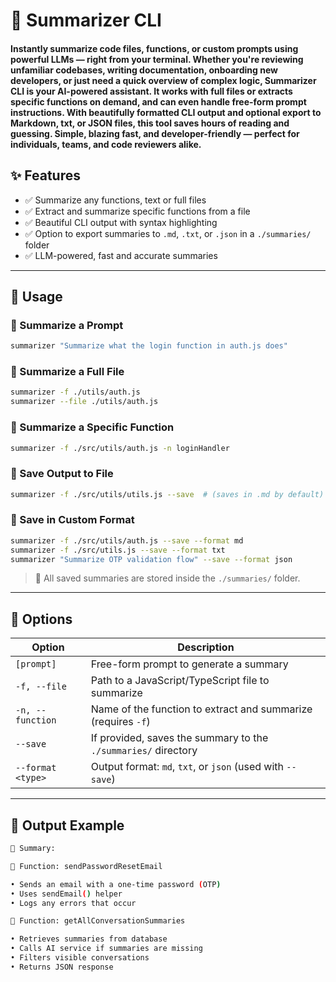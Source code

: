 # 🚀 Summarizer CLI

#### Instantly summarize code files, functions, or custom prompts using powerful LLMs — right from your terminal. Whether you're reviewing unfamiliar codebases, writing documentation, onboarding new developers, or just need a quick overview of complex logic, Summarizer CLI is your AI-powered assistant. It works with full files or extracts specific functions on demand, and can even handle free-form prompt instructions. With beautifully formatted CLI output and optional export to Markdown, txt, or JSON files, this tool saves hours of reading and guessing. Simple, blazing fast, and developer-friendly — perfect for individuals, teams, and code reviewers alike.

## ✨ Features

* ✅ Summarize any functions, text or full files
* ✅ Extract and summarize specific functions from a file
* ✅ Beautiful CLI output with syntax highlighting
* ✅ Option to export summaries to `.md`, `.txt`, or `.json` in a `./summaries/` folder
* ✅ LLM-powered, fast and accurate summaries

---

## 🚀 Usage

### 🔹 Summarize a Prompt

```bash
summarizer "Summarize what the login function in auth.js does"
```

### 🔹 Summarize a Full File

```bash
summarizer -f ./utils/auth.js
summarizer --file ./utils/auth.js
```

### 🔹 Summarize a Specific Function

```bash
summarizer -f ./src/utils/auth.js -n loginHandler
```

### 🔹 Save Output to File

```bash
summarizer -f ./src/utils/utils.js --save  # (saves in .md by default)
```

### 🔹 Save in Custom Format

```bash
summarizer -f ./src/utils/auth.js --save --format md
summarizer -f ./src/utils.js --save --format txt
summarizer "Summarize OTP validation flow" --save --format json
```

> 📁 All saved summaries are stored inside the `./summaries/` folder.

---

## 🧾 Options

| Option            | Description                                                    |
| ----------------- | -------------------------------------------------------------- |
| `[prompt]`        | Free-form prompt to generate a summary                         |
| `-f, --file`      | Path to a JavaScript/TypeScript file to summarize              |
| `-n, --function`  | Name of the function to extract and summarize (requires `-f`)  |
| `--save`          | If provided, saves the summary to the `./summaries/` directory |
| `--format <type>` | Output format: `md`, `txt`, or `json` (used with `--save`)     |

---

## 🧠 Output Example

```bash
📄 Summary:

📌 Function: sendPasswordResetEmail

• Sends an email with a one-time password (OTP)
• Uses sendEmail() helper
• Logs any errors that occur

📌 Function: getAllConversationSummaries

• Retrieves summaries from database
• Calls AI service if summaries are missing
• Filters visible conversations
• Returns JSON response
```
